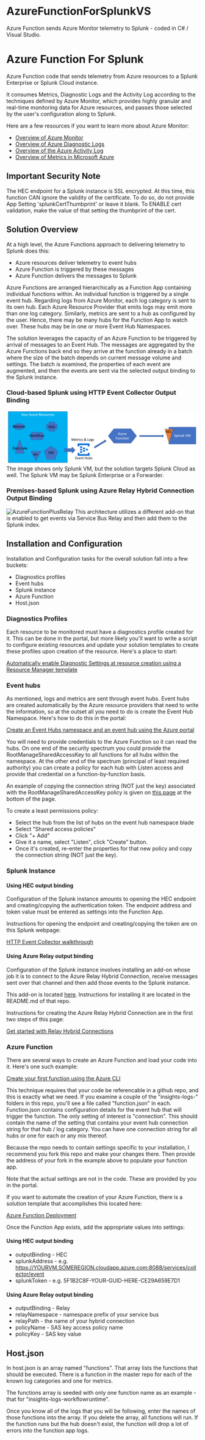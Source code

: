 # AzureFunctionForSplunkVS
Azure Function sends Azure Monitor telemetry to Splunk - coded in C# / Visual Studio.

# Azure Function For Splunk
Azure Function code that sends telemetry from Azure resources to a Splunk Enterprise or Splunk Cloud instance.

It consumes Metrics, Diagnostic Logs and the Activity Log according to the techniques defined by Azure Monitor, which provides highly granular and real-time monitoring data for Azure resources, and passes those selected by the user's configuration along to Splunk. 

Here are a few resources if you want to learn more about Azure Monitor:<br/>
* [Overview of Azure Monitor](https://docs.microsoft.com/en-us/azure/monitoring-and-diagnostics/monitoring-overview)
* [Overview of Azure Diagnostic Logs](https://docs.microsoft.com/en-us/azure/monitoring-and-diagnostics/monitoring-overview-of-diagnostic-logs)
* [Overview of the Azure Activity Log](https://docs.microsoft.com/en-us/azure/monitoring-and-diagnostics/monitoring-overview-activity-logs)
* [Overview of Metrics in Microsoft Azure](https://docs.microsoft.com/en-us/azure/monitoring-and-diagnostics/monitoring-overview-metrics)  

## Important Security Note
The HEC endpoint for a Splunk instance is SSL encrypted. At this time, this function CAN ignore the validity of the certificate. To do so, do not provide App Setting 'splunkCertThumbprint' or leave it blank. To ENABLE cert validation, make the value of that setting the thumbprint of the cert.

## Solution Overview

At a high level, the Azure Functions approach to delivering telemetry to Splunk does this:
* Azure resources deliver telemetry to event hubs
* Azure Function is triggered by these messages
* Azure Function delivers the messages to Splunk

Azure Functions are arranged hierarchically as a Function App containing individual functions within. An individual function is triggered by a single event hub. Regarding logs from Azure Monitor, each log category is sent to its own hub. Each Azure Resource Provider that emits logs may emit more than one log category. Similarly, metrics are sent to a hub as configured by the user. Hence, there may be many hubs for the Function App to watch over. These hubs may be in one or more Event Hub Namespaces.

The solution leverages the capacity of an Azure Function to be triggered by arrival of messages to an Event Hub. The messages are aggregated by the Azure Functions back end so they arrive at the function already in a batch where the size of the batch depends on current message volume and settings. The batch is examined, the properties of each event are augmented, and then the events are sent via the selected output binding to the Splunk instance.  

### Cloud-based Splunk using HTTP Event Collector Output Binding

![AzureFunctionPlusHEC](images/AzureFunctionPlusHEC.PNG)
The image shows only Splunk VM, but the solution targets Splunk Cloud as well. The Splunk VM may be Splunk Enterprise or a Forwarder.  

### Premises-based Splunk using Azure Relay Hybrid Connection Output Binding

![AzureFunctionPlusRelay](images/AzureFunctionPlusRelay.PNG)
This architecture utilizes a different add-on that is enabled to get events via Service Bus Relay and then add them to the Splunk index.

## Installation and Configuration

Installation and Configuration tasks for the overall solution fall into a few buckets:

* Diagnostics profiles 
* Event hubs
* Splunk instance
* Azure Function
* Host.json

### Diagnostics Profiles
Each resource to be monitored must have a diagnostics profile created for it. This can be done in the portal, but more likely you'll want to write a script to configure existing resources and update your solution templates to create these profiles upon creation of the resource. Here's a place to start:

[Automatically enable Diagnostic Settings at resource creation using a Resource Manager template](https://docs.microsoft.com/en-us/azure/monitoring-and-diagnostics/monitoring-enable-diagnostic-logs-using-template)

### Event hubs

As mentioned, logs and metrics are sent through event hubs. Event hubs are created automatically by the Azure resource providers that need to write the information, so at the outset all you need to do is create the Event Hub Namespace. Here's how to do this in the portal:

[Create an Event Hubs namespace and an event hub using the Azure portal](https://docs.microsoft.com/en-us/azure/event-hubs/event-hubs-create)

You will need to provide credentials to the Azure Function so it can read the hubs. On one end of the security spectrum you could provide the RootManageSharedAccessKey to all functions for all hubs within the namespace. At the other end of the spectrum (principal of least required authority) you can create a policy for each hub with Listen access and provide that credential on a function-by-function basis.

An example of copying the connection string (NOT just the key) associated with the RootManageSharedAccessKey policy is given on [this page](https://docs.microsoft.com/en-us/azure/event-hubs/event-hubs-create) at the bottom of the page.  

To create a least permissions policy:
* Select the hub from the list of hubs on the event hub namespace blade
* Select "Shared access policies"
* Click "+ Add"
* Give it a name, select "Listen", click "Create" button.
* Once it's created, re-enter the properties for that new policy and copy the connection string (NOT just the key).

### Splunk Instance

#### Using HEC output binding
Configuration of the Splunk instance amounts to opening the HEC endpoint and creating/copying the authentication token. The endpoint address and token value must be entered as settings into the Function App.

Instructions for opening the endpoint and creating/copying the token are on this Splunk webpage:  

[HTTP Event Collector walkthrough](http://dev.splunk.com/view/event-collector/SP-CAAAE7F#usinghttpeventcollector)

#### Using Azure Relay output binding
Configuration of the Splunk instance involves installing an add-on whose job it is to connect to the Azure Relay Hybrid Connection, receive messages sent over that channel and then add those events to the Splunk instance.

This add-on is located [here](https://github.com/sebastus/AzureRelayHCAddonForSplunk). Instructions for installing it are located in the README.md of that repo.

Instructions for creating the Azure Relay Hybrid Connection are in the first two steps of this page:

[Get started with Relay Hybrid Connections](https://docs.microsoft.com/en-us/azure/service-bus-relay/relay-hybrid-connections-dotnet-get-started)


### Azure Function

There are several ways to create an Azure Function and load your code into it. Here's one such example:

[Create your first function using the Azure CLI](https://docs.microsoft.com/en-us/azure/azure-functions/functions-create-first-azure-function-azure-cli)

This technique requires that your code be referencable in a github repo, and this is exactly what we need. If you examine a couple of the "insights-logs-" folders in this repo, you'll see a file called "function.json" in each. Function.json contains configuration details for the event hub that will trigger the function. The only setting of interest is "connection". This should contain the name of the setting that contains your event hub connection string for that hub / log category. You can have one connection string for all hubs or one for each or any mix thereof.

Because the repo needs to contain settings specific to your installation, I recommend you fork this repo and make your changes there. Then provide the address of your fork in the example above to populate your function app.

Note that the actual settings are not in the code. These are provided by you in the portal.

If you want to automate the creation of your Azure Function, there is a solution template that accomplishes this located here:

[Azure Function Deployment](https://github.com/sebastus/AzureFunctionDeployment)

Once the Function App exists, add the appropriate values into settings:

#### Using HEC output binding

* outputBinding - HEC
* splunkAddress - e.g. https://YOURVM.SOMEREGION.cloudapp.azure.com:8088/services/collector/event
* splunkToken - e.g. 5F1B2C8F-YOUR-GUID-HERE-CE29A659E7D1

#### Using Azure Relay output binding

* outputBinding - Relay
* relayNamespace - namespace prefix of your service bus
* relayPath - the name of your hybrid connection
* policyName - SAS key access policy name
* policyKey - SAS key value

## Host.json

In host.json is an array named "functions". That array lists the functions that should be executed. There is a function in the master repo for each of the known log categories and one for metrics. 

The functions array is seeded with only one function name as an example - that for "insights-logs-workflowruntime". 

Once you know all of the logs that you will be following, enter the names of those functions into the array. If you delete the array, all functions will run. If the function runs but the hub doesn't exist, the function will drop a lot of errors into the function app logs.

